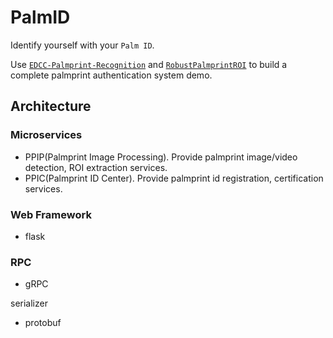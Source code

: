 # PalmID

Identify yourself with your `Palm ID`.

Use [`EDCC-Palmprint-Recognition`](https://github.com/Leosocy/EDCC-Palmprint-Recognition) and [`RobustPalmprintROI`](https://github.com/Leosocy/RobustPalmprintROI) to build a complete palmprint authentication system demo.

## Architecture

### Microservices

- PPIP(Palmprint Image Processing). Provide palmprint image/video detection, ROI extraction  services. 
- PPIC(Palmprint ID Center). Provide palmprint id registration, certification services.

### Web Framework

- flask

### RPC

- gRPC

serializer

- protobuf